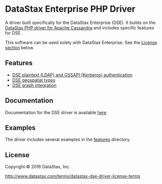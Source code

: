# DataStax Enterprise PHP Driver

A driver built specifically for the DataStax Enterprise (DSE). It builds on the
[DataStax PHP driver for Apache
Cassandra](https://github.com/datastax/php-driver) and includes specific
features for DSE.

This software can be used solely with DataStax Enterprise. See the [License
section](#licence) below.

## Features

* [DSE plaintext (LDAP) and GSSAPI (Kerberos) authentication](/features/authentication)
* [DSE geospatial types](/features/geotypes)
* [DSE graph integration](/features/graph)

## Documentation

Documentation for the DSE driver is available [here](/api)

## Examples

The driver includes several examples in the [features](/features) directory.

## License
Copyright &copy; 2016 DataStax, Inc.

http://www.datastax.com/terms/datastax-dse-driver-license-terms
